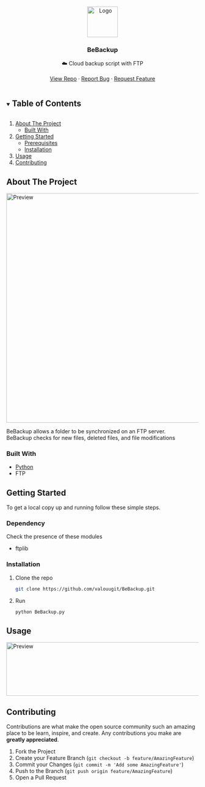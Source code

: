 <!--
*** Thanks for checking out the Best-README-Template. If you have a suggestion
*** that would make this better, please fork the repo and create a pull request
*** or simply open an issue with the tag "enhancement".
*** Thanks again! Now go create something AMAZING! :D
***
***
***
*** To avoid retyping too much info. Do a search and replace for the following:
*** github_username, repo_name, twitter_handle, email, project_title, project_description
-->

<!-- PROJECT LOGO -->
<br />
<p align="center">
  <a href="https://github.com/valouugit/BeBackup">
    <img src="https://i.ibb.co/CQwRZ51/imageonline-co-roundcorner.png" alt="Logo" width="80" height="80">
  </a>

  <h3 align="center">BeBackup</h3>

  <p align="center">
    ☁️ Cloud backup script with FTP
    <br />
    <br />
    <a href="https://github.com/valouugit/BeBackup">View Repo</a>
    ·
    <a href="https://github.com/valouugit/BeBackup/issues">Report Bug</a>
    ·
    <a href="https://github.com/valouugit/BeBackup/issues">Request Feature</a>
  </p>
</p>



<!-- TABLE OF CONTENTS -->
<details open="open">
  <summary><h2 style="display: inline-block">Table of Contents</h2></summary>
  <ol>
    <li>
      <a href="#about-the-project">About The Project</a>
      <ul>
        <li><a href="#built-with">Built With</a></li>
      </ul>
    </li>
    <li>
      <a href="#getting-started">Getting Started</a>
      <ul>
        <li><a href="#prerequisites">Prerequisites</a></li>
        <li><a href="#installation">Installation</a></li>
      </ul>
    </li>
    <li><a href="#usage">Usage</a></li>
    <li><a href="#contributing">Contributing</a></li>
  </ol>
</details>



<!-- ABOUT THE PROJECT -->
## About The Project

<img src="https://i.ibb.co/T412mYv/Capture-d-cran-2021-07-12-151357.png" alt="Preview" width="1120" height="600">

BeBackup allows a folder to be synchronized on an FTP server. <br>
BeBackup checks for new files, deleted files, and file modifications


### Built With

* [Python](https://www.python.org/)
* FTP



<!-- GETTING STARTED -->
## Getting Started

To get a local copy up and running follow these simple steps.

### Dependency
Check the presence of these modules
* ftplib

### Installation

1. Clone the repo
   ```sh
   git clone https://github.com/valouugit/BeBackup.git
   ```
2. Run
   ```sh
   python BeBackup.py
   ```



<!-- USAGE EXAMPLES -->
## Usage

<img src="https://i.ibb.co/JQtkkSZ/Capture-d-cran-2021-07-12-152701.png" alt="Preview" width="670" height="140">

<!-- CONTRIBUTING -->
## Contributing

Contributions are what make the open source community such an amazing place to be learn, inspire, and create. Any contributions you make are **greatly appreciated**.

1. Fork the Project
2. Create your Feature Branch (`git checkout -b feature/AmazingFeature`)
3. Commit your Changes (`git commit -m 'Add some AmazingFeature'`)
4. Push to the Branch (`git push origin feature/AmazingFeature`)
5. Open a Pull Request
